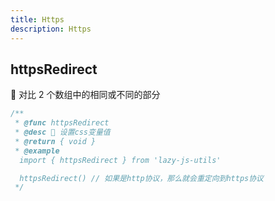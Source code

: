 ```yaml
---
title: Https
description: Https
---
```

## httpsRedirect

🧿 对比 2 个数组中的相同或不同的部分

```typescript
/**
 * @func httpsRedirect
 * @desc 📝 设置css变量值
 * @return { void }
 * @example
  import { httpsRedirect } from 'lazy-js-utils'

  httpsRedirect() // 如果是http协议，那么就会重定向到https协议
 */
```
